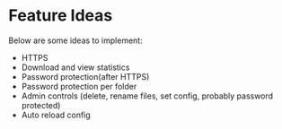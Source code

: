 Feature Ideas
=============

Below are some ideas to implement:

 * HTTPS
 * Download and view statistics
 * Password protection(after HTTPS)
 * Password protection per folder
 * Admin controls (delete, rename files, set config, probably password protected)
 * Auto reload config
